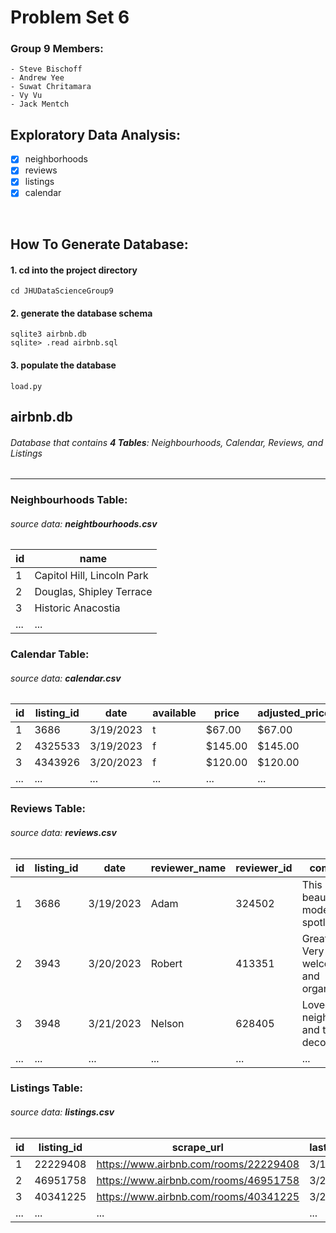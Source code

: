 # Problem Set 6
### Group 9 Members:
    - Steve Bischoff
    - Andrew Yee
    - Suwat Chritamara
    - Vy Vu
    - Jack Mentch

## **Exploratory Data Analysis:** 

- [x] neighborhoods
- [x] reviews 
- [x] listings 
- [x] calendar

<br>

## **How To Generate Database:** 

#### 1. cd into the project directory
```console
cd JHUDataScienceGroup9
``` 

#### 2. generate the database schema
```console
sqlite3 airbnb.db
sqlite> .read airbnb.sql
``` 
#### 3. populate the database
```console
load.py
``` 


## **airbnb.db** 
###### Database that contains **4 Tables**: Neighbourhoods, Calendar, Reviews, and  Listings

---


### **Neighbourhoods Table:** 
###### source data: **neightbourhoods.csv**
| id  | name |
| --- | ---- |
| 1  | Capitol Hill, Lincoln Park  |
| 2  | Douglas, Shipley Terrace  |
| 3  | Historic Anacostia  |
| ...  | ...  |

### **Calendar Table:** 
###### source data: **calendar.csv**
| id  | listing_id | date | available | price | adjusted_price | minimum_nights | maximum_nights |
| --- | ---------- | ---- | --------- | ----- | -------------- | -------------- | -------------- |
| 1  | 3686 | 3/19/2023  | t | $67.00 | $67.00 | 31 | 365 |
| 2  | 4325533 | 3/19/2023  | f | $145.00 | $145.00 | 3 | 1125 |
| 3  | 4343926 | 3/20/2023  | f | $120.00 | $120.00 | 28 | 365 |
| ...| ...  | ... | ... | ... | ... | ... | ... |

### **Reviews Table:** 
###### source data: **reviews.csv**
| id  | listing_id | date | reviewer_name | reviewer_id | comments | 
| --- | ---------- | ---- | ------------- | ----------- | -------- |
| 1  | 3686 | 3/19/2023  | Adam | 324502 | This home is beautiful, modern and spotless!  |
| 2  | 3943 | 3/20/2023  | Robert | 413351 | Great host! Very welcoming and organised. |
| 3  | 3948 | 3/21/2023  | Nelson | 628405 | Loved the neighborhood and the decoration |
| ...| ...  | ... | ... | ... | ... | ... | ... |

### **Listings Table:** </u> 
###### source data: **listings.csv**
| id  | listing_id | scrape_url | last_scraped | * | reviews_per_month | 
| --- | ---------- | ---- | --------- | ----- | -------------- | 
| 1  | 22229408 | https://www.airbnb.com/rooms/22229408  | 3/19/2023 | ... | 0.32 |  
| 2  | 46951758 | https://www.airbnb.com/rooms/46951758  | 3/23/2023 | ... | 1.87 |
| 3  | 40341225 | https://www.airbnb.com/rooms/40341225  | 3/28/2023 | ... | 1.20 | 
| ...| ...  | ... | ... | ... | ... |



